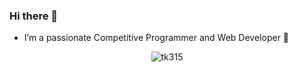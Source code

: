 ### Hi there 👋

- I’m a passionate Competitive Programmer and Web Developer 🚀 

<p align="center"> <img src="https://github-readme-stats.vercel.app/api?username=tk315&show_icons=true&theme=gotham" alt="tk315" />




